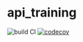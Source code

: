 # api_training
![build CI](https://github.com/NicolasPrst/api_training/actions/workflows/build.yml/badge.svg)
[![codecov](https://codecov.io/gh/NicolasPrst/api_training/branch/main/graph/badge.svg)](https://codecov.io/gh/NicolasPrst/api_training)
